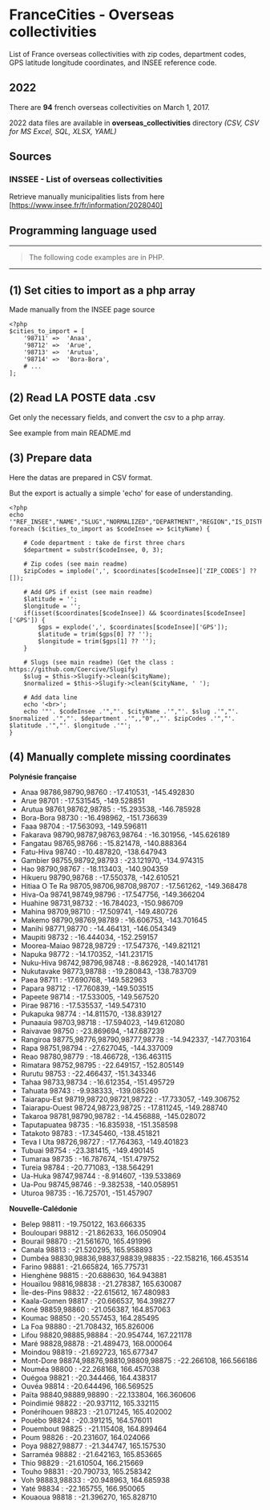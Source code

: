# FranceCities - Overseas collectivities
List of France overseas collectivities with zip codes, department codes, GPS latitude longitude coordinates, and INSEE reference code.

## 2022
There are **94** french overseas collectivities on March 1, 2017.

2022 data files are available in **overseas_collectivities** directory *(CSV, CSV for MS Excel, SQL, XLSX, YAML)*

## Sources

### INSSEE - List of overseas collectivities
Retrieve manually municipalities lists from here [https://www.insee.fr/fr/information/2028040]

## Programming language used
***
> The following code examples are in PHP.
***

## (1) Set cities to import as a php array
Made manually from the INSEE page source
```
<?php
$cities_to_import = [
	'98711' =>	'Anaa',
	'98712' =>	'Arue',
	'98713' =>	'Arutua',
	'98714' =>	'Bora-Bora',
	# ...
];
```

## (2) Read LA POSTE data .csv
Get only the necessary fields, and convert the csv to a php array.

See example from main README.md

## (3) Prepare data
Here the datas are prepared in CSV format.

But the export is actually a simple 'echo' for ease of understanding.

```
<?php
echo '"REF_INSEE","NAME","SLUG","NORMALIZED","DEPARTMENT","REGION","IS_DISTRICT","DISTRICT_OF","ZIP_CODES","LATITUDE","LONGITUDE"';
foreach ($cities_to_import as $codeInsee => $cityName) {

	# Code department : take de first three chars
	$department = substr($codeInsee, 0, 3);

	# Zip codes (see main readme)
	$zipCodes = implode(',', $coordinates[$codeInsee]['ZIP_CODES'] ?? []);

	# Add GPS if exist (see main readme)
	$latitude = '';
	$longitude = '';
	if(isset($coordinates[$codeInsee]) && $coordinates[$codeInsee]['GPS']) {
		$gps = explode(',', $coordinates[$codeInsee]['GPS']);
		$latitude = trim($gps[0] ?? '');
		$longitude = trim($gps[1] ?? '');
	}

	# Slugs (see main readme) (Get the class : https://github.com/Coercive/Slugify)
	$slug = $this->Slugify->clean($cityName);
	$normalized = $this->Slugify->clean($cityName, ' ');

	# Add data line
	echo '<br>';
	echo '"'. $codeInsee .'","'. $cityName .'","'. $slug .'","'. $normalized .'","'. $department .'",,"0",,"'. $zipCodes .'","'. $latitude .'","'. $longitude .'"';
}
```

## (4) Manually complete missing coordinates

**Polynésie française**

- Anaa 98786,98790,98760 : -17.410531, -145.492830
- Arue 98701 : -17.531545, -149.528851
- Arutua 98761,98762,98785 : -15.293538, -146.785928
- Bora-Bora 98730 : -16.498962, -151.736639
- Faaa 98704 : -17.563093, -149.596811
- Fakarava 98790,98787,98763,98764 : -16.301956, -145.626189
- Fangatau 98765,98766 : -15.821478, -140.888364
- Fatu-Hiva 98740 : -10.487820, -138.647943
- Gambier 98755,98792,98793 : -23.121970, -134.974315
- Hao 98790,98767 : -18.113403, -140.904359
- Hikueru 98790,98768 : -17.550378, -142.610521
- Hitiaa O Te Ra 98705,98706,98708,98707 : -17.561262, -149.368478
- Hiva-Oa 98741,98749,98796 : -17.547756, -149.366204
- Huahine 98731,98732 : -16.784023, -150.986709
- Mahina 98709,98710 : -17.509741, -149.480726
- Makemo 98790,98769,98789 : -16.606753, -143.701645
- Manihi 98771,98770 : -14.464131, -146.054349
- Maupiti 98732 : -16.444034, -152.259157
- Moorea-Maiao 98728,98729 : -17.547376, -149.821121
- Napuka 98772 : -14.170352, -141.231715
- Nuku-Hiva 98742,98796,98748 : -8.862928, -140.141781
- Nukutavake 98773,98788 : -19.280843, -138.783709
- Paea 98711 : -17.690768, -149.582963
- Papara 98712 : -17.760839, -149.503515
- Papeete 98714 : -17.533005, -149.567520
- Pirae 98716 : -17.535537, -149.547310
- Pukapuka 98774 : -14.811570, -138.839127
- Punaauia 98703,98718 : -17.594023, -149.612080
- Raivavae 98750 : -23.869694, -147.687239
- Rangiroa 98775,98776,98790,98777,98778 : -14.942337, -147.703164
- Rapa 98751,98794 : -27.627045, -144.337009
- Reao 98780,98779 : -18.466728, -136.463115
- Rimatara 98752,98795 : -22.649157, -152.805149
- Rurutu 98753 : -22.466437, -151.343346
- Tahaa 98733,98734 : -16.612354, -151.495729
- Tahuata 98743 : -9.938333, -139.085260
- Taiarapu-Est 98719,98720,98721,98722 : -17.733057, -149.306752
- Taiarapu-Ouest 98724,98723,98725 : -17.811245, -149.288740
- Takaroa 98781,98790,98782 : -14.456888, -145.028072
- Taputapuatea 98735 : -16.835938, -151.358598
- Tatakoto 98783 : -17.345460, -138.451821
- Teva I Uta 98726,98727 : -17.764363, -149.401823
- Tubuai 98754 : -23.381415, -149.490145
- Tumaraa 98735 : -16.787674, -151.479752
- Tureia 98784 : -20.771083, -138.564291
- Ua-Huka 98747,98744 : -8.914607, -139.533869
- Ua-Pou 98745,98746 : -9.382538, -140.058951
- Uturoa 98735 : -16.725701, -151.457907

**Nouvelle-Calédonie**

- Belep 98811 : -19.750122, 163.666335
- Bouloupari 98812 : -21.862633, 166.050904
- Bourail 98870 : -21.561670, 165.491996
- Canala 98813 : -21.520295, 165.958893
- Dumbéa 98830,98836,98837,98839,98835 : -22.158216, 166.453514
- Farino 98881 : -21.665824, 165.775731
- Hienghène 98815 : -20.688630, 164.943881
- Houaïlou 98816,98838 : -21.278387, 165.630087
- Île-des-Pins 98832 : -22.615612, 167.480983
- Kaala-Gomen 98817 : -20.666537, 164.398277
- Koné 98859,98860 : -21.056387, 164.857063
- Koumac 98850 : -20.557453, 164.285495
- La Foa 98880 : -21.708432, 165.826006
- Lifou 98820,98885,98884 : -20.954744, 167.221178
- Maré 98828,98878 : -21.489473, 168.000064
- Moindou 98819 : -21.692723, 165.677347
- Mont-Dore 98874,98876,98810,98809,98875 : -22.266108, 166.566186
- Nouméa 98800 : -22.268168, 166.457038
- Ouégoa 98821 : -20.344466, 164.438317
- Ouvéa 98814 : -20.644496, 166.569525
- Païta 98840,98889,98890 : -22.133804, 166.360606
- Poindimié 98822 : -20.937112, 165.332115
- Ponérihouen 98823 : -21.071245, 165.402002
- Pouébo 98824 : -20.391215, 164.576011
- Pouembout 98825 : -21.115408, 164.899464
- Poum 98826 : -20.231607, 164.024066
- Poya 98827,98877 : -21.344747, 165.157530
- Sarraméa 98882 : -21.642163, 165.853665
- Thio 98829 : -21.610504, 166.215669
- Touho 98831 : -20.790733, 165.258342
- Voh 98883,98833 : -20.948963, 164.685938
- Yaté 98834 : -22.165755, 166.950065
- Kouaoua 98818 : -21.396270, 165.828710